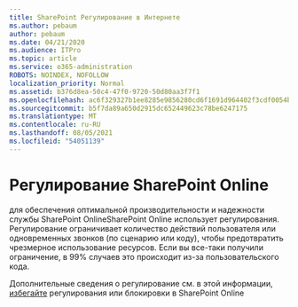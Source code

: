 ```yaml
---
title: SharePoint Регулирование в Интернете
ms.author: pebaum
author: pebaum
ms.date: 04/21/2020
ms.audience: ITPro
ms.topic: article
ms.service: o365-administration
ROBOTS: NOINDEX, NOFOLLOW
localization_priority: Normal
ms.assetid: b376d8ea-50c4-47f0-9720-50d80aa3f7f1
ms.openlocfilehash: ac6f329327b1ee8285e9856280cd6f1691d964402f3cdf0054ba33caeb9ff7ed
ms.sourcegitcommit: b5f7da89a650d2915dc652449623c78be6247175
ms.translationtype: MT
ms.contentlocale: ru-RU
ms.lasthandoff: 08/05/2021
ms.locfileid: "54051139"
---
```

# <a name="sharepoint-online-throttling"></a>Регулирование SharePoint Online

для обеспечения оптимальной производительности и надежности службы SharePoint OnlineSharePoint Online использует регулирования. Регулирование ограничивает количество действий пользователя или одновременных звонков (по сценарию или коду), чтобы предотвратить чрезмерное использование ресурсов. Если вы все-таки получили ограничение, в 99% случаев это происходит из-за пользовательского кода.
  
Дополнительные сведения о регулирование см. в этой информации, [избегайте](https://go.microsoft.com/fwlink/?linkid=2022019) регулирования или блокировки в SharePoint Online
  

